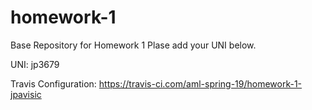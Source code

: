 # homework-1
Base Repository for Homework 1
Plase add your UNI below.

UNI: jp3679

Travis Configuration: https://travis-ci.com/aml-spring-19/homework-1-jpavisic
